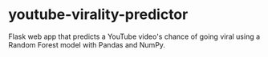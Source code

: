 # youtube-virality-predictor
Flask web app that predicts a YouTube video's chance of going viral using a Random Forest model with Pandas and NumPy.
